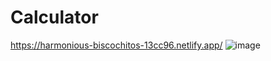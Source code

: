 # Calculator
https://harmonious-biscochitos-13cc96.netlify.app/
![image](https://github.com/furkanhelp/Calculator/assets/128845535/58d759a6-da80-4718-8c33-baa4d88c1967)

